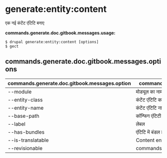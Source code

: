 # generate:entity:content
एक नई कंटेंट एंटिटि बनाए

**commands.generate.doc.gitbook.messages.usage:**
```
$ drupal generate:entity:content [options]
$ gect  
```

## commands.generate.doc.gitbook.messages.options
commands.generate.doc.gitbook.messages.option | commands.generate.doc.gitbook.messages.details
-------|-------------
--module | मोड्यूल का नाम।
--entity-class | कंटेंट एंटिटि कक्षा
--entity-name | कंटेंट एंटिटि नाम
--base-path | कॉन्फिग एंटिटी रुट्स के लिए बेस पथ
--label | लेबल
--has-bundles | एंटिटि मॆ बंडल हे
--is-translatable | Content entity translatable
--revisionable | commands.generate.entity.content.options.revisionable
